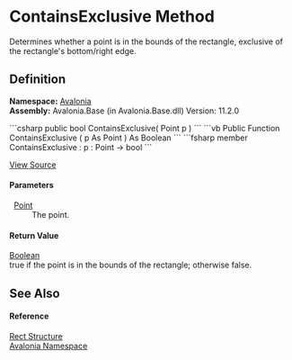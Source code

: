 # ContainsExclusive Method


Determines whether a point is in the bounds of the rectangle, exclusive of the rectangle's bottom/right edge.



## Definition
**Namespace:** <a href="N_Avalonia">Avalonia</a>  
**Assembly:** Avalonia.Base (in Avalonia.Base.dll) Version: 11.2.0

<Tabs groupId="api-code-preview">
<TabItem value="csharp" label="C#">
```csharp
public bool ContainsExclusive(
	Point p
)
```
</TabItem>
<TabItem value="vb" label="VB">
```vb
Public Function ContainsExclusive ( 
	p As Point
) As Boolean
```
</TabItem>
<TabItem value="fsharp" label="F#">
```fsharp
member ContainsExclusive : 
        p : Point -> bool 
```
</TabItem>
</Tabs>



<a href="https://github.com/AvaloniaUI/Avalonia/tree/master/src/Avalonia.Base/Rect.cs#L248" title="View the source code">View Source</a>



#### Parameters
<dl><dt>  <a href="T_Avalonia_Point">Point</a></dt><dd>The point.</dd></dl>

#### Return Value
<a href="https://learn.microsoft.com/dotnet/api/system.boolean" target="_blank" rel="noopener noreferrer">Boolean</a>  
true if the point is in the bounds of the rectangle; otherwise false.

## See Also


#### Reference
<a href="T_Avalonia_Rect">Rect Structure</a>  
<a href="N_Avalonia">Avalonia Namespace</a>  

